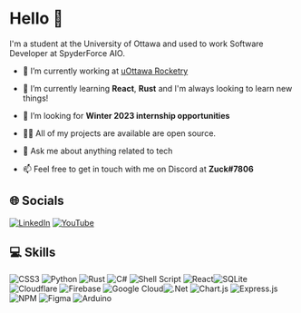 # Hello 👋

I'm a student at the University of Ottawa and used to work Software Developer at SpyderForce AIO.

- 🔭 I’m currently working at [uOttawa Rocketry]([https://hackthehill.com](https://uorocketry.ca/))

- 🌱 I’m currently learning **React**, **Rust** and I'm always looking to learn new things!

- 🤝 I’m looking for **Winter 2023 internship opportunities**

- 👨‍💻 All of my projects are available are open source.

- 💬 Ask me about anything related to tech

- 📫 Feel free to get in touch with me on Discord at **Zuck#7806**

## 🌐 Socials
[![LinkedIn](https://img.shields.io/badge/LinkedIn-%230077B5.svg?logo=linkedin&logoColor=white)](https://www.linkedin.com/in/zachary-levesque-60500b252/) [![YouTube](https://img.shields.io/badge/YouTube-%23FF0000.svg?logo=YouTube&logoColor=white)](https://www.youtube.com/channel/UCTYXT-TktUaYZgbKkVZBsFw)

## 💻 Skills


![CSS3](https://img.shields.io/badge/CSS3-%231572B6.svg?style=flat-square&logo=css3&logoColor=white) ![Python](https://img.shields.io/badge/Python-3670A0?style=flat-square&logo=python&logoColor=ffdd54) ![Rust](https://img.shields.io/badge/Rust-%23000000.svg?style=flat-square&logo=rust&logoColor=white) ![C#](https://img.shields.io/badge/C%23-%23239120.svg?style=flat-square&logo=c-sharp&logoColor=white) ![Shell Script](https://img.shields.io/badge/Shell-%233E474A.svg?style=flat-square&logo=gnu-bash&logoColor=white) ![React](https://img.shields.io/badge/React-%2320232a.svg?style=flat-square&logo=react&logoColor=%2361DAFB)![SQLite](https://img.shields.io/badge/SQLite-%2307405e.svg?style=flat-square&logo=sqlite&logoColor=white) ![Cloudflare](https://img.shields.io/badge/Cloudflare-F38020?style=flat-square&logo=Cloudflare&logoColor=white) ![Firebase](https://img.shields.io/badge/Firebase-%23039BE5.svg?style=flat-square&logo=firebase) ![Google Cloud](https://img.shields.io/badge/Google%20Cloud-%234285F4.svg?style=flat-square&logo=google-cloud&logoColor=white)![.Net](https://img.shields.io/badge/.NET-5C2D91?style=flat-square&logo=.net&logoColor=white) ![Chart.js](https://img.shields.io/badge/Chart.js-F5788D.svg?style=flat-square&logo=chart.js&logoColor=white) ![Express.js](https://img.shields.io/badge/Express-%23404d59.svg?style=flat-square&logo=express&logoColor=%2361DAFB) ![NPM](https://img.shields.io/badge/NPM-%23000000.svg?style=flat-square&logo=npm&logoColor=white) ![Figma](https://img.shields.io/badge/Figma-%23F24E1E.svg?style=flat-square&logo=figma&logoColor=white) ![Arduino](https://img.shields.io/badge/-Arduino-00979D?style=flat-square&logo=Arduino&logoColor=white) 


